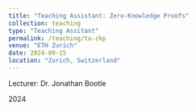 ```yaml
---
title: "Teaching Assistant: Zero-Knowledge Proofs"
collection: teaching
type: "Teaching Assitant"
permalink: /teaching/ta-zkp
venue: "ETH Zurich"
date: 2024-09-15
location: "Zurich, Switzerland"
---
```


Lecturer: Dr. Jonathan Bootle 

2024
